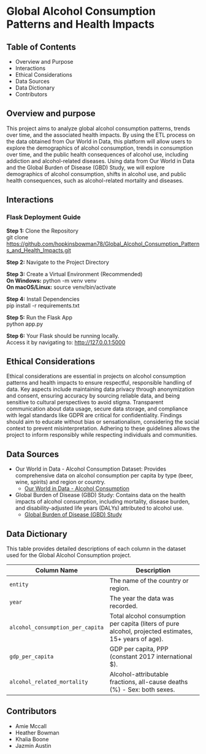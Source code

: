 # Global Alcohol Consumption Patterns and Health Impacts

## Table of Contents
- Overview and Purpose
- Interactions
- Ethical Considerations
- Data Sources
- Data Dictionary
- Contributors
  
## Overview and purpose
This project aims to analyze global alcohol consumption patterns, trends over time, and the associated health impacts. By using the ETL process on the data obtained from Our World in Data, this platform will allow users to explore the demographics of alcohol consumption, trends in consumption over time, and the public health consequences of alcohol use, including addiction and alcohol-related diseases.
Using data from Our World in Data and the Global Burden of Disease (GBD) Study, we will explore demographics of alcohol consumption, shifts in alcohol use, and public health consequences, such as alcohol-related mortality and diseases.

## Interactions
### Flask Deployment Guide
**Step 1:** Clone the Repository  
git clone https://github.com/hopkinsbowman78/Global_Alcohol_Consumption_Patterns_and_Health_Impacts.git

**Step 2:** Navigate to the Project Directory

**Step 3:** Create a Virtual Environment (Recommended)  
**On Windows:**  python -m venv venv  
**On macOS/Linux:**  source venv/bin/activate  

**Step 4:** Install Dependencies  
pip install -r requirements.txt

**Step 5:** Run the Flask App  
python app.py

**Step 6:** Your Flask should be running locally.  
Access it by navigating to: http://127.0.0.1:5000


## Ethical Considerations
Ethical considerations are essential in projects on alcohol consumption patterns and health impacts to ensure respectful, responsible handling of data. Key aspects include maintaining data privacy through anonymization and consent, ensuring accuracy by sourcing reliable data, and being sensitive to cultural perspectives to avoid stigma. Transparent communication about data usage, secure data storage, and compliance with legal standards like GDPR are critical for confidentiality. Findings should aim to educate without bias or sensationalism, considering the social context to prevent misinterpretation. Adhering to these guidelines allows the project to inform responsibly while respecting individuals and communities.


## Data Sources
- Our World in Data - Alcohol Consumption Dataset:
Provides comprehensive data on alcohol consumption per capita by type (beer, wine, spirits) and region or country.
  - [Our World in Data - Alcohol Consumption](https://ourworldindata.org/alcohol-consumption)
- Global Burden of Disease (GBD) Study:
Contains data on the health impacts of alcohol consumption, including mortality, disease burden, and disability-adjusted life years (DALYs) attributed to alcohol use.
  - [Global Burden of Disease (GBD) Study](https://www.healthdata.org/research-analysis/gbd-data)

## Data Dictionary

This table provides detailed descriptions of each column in the dataset used for the Global Alcohol Consumption project.

| Column Name                     | Description                                                                                                             |
|---------------------------------|-------------------------------------------------------------------------------------------------------------------------|
| `entity`                        | The name of the country or region.                                                                                      |
| `year`                          | The year the data was recorded.                                                                                         |
| `alcohol_consumption_per_capita`| Total alcohol consumption per capita (liters of pure alcohol, projected estimates, 15+ years of age).                   |
| `gdp_per_capita`                | GDP per capita, PPP (constant 2017 international $).                                                                    |
| `alcohol_related_mortality`     | Alcohol-attributable fractions, all-cause deaths (%) - Sex: both sexes.                                                |



## Contributors
- Amie Mccall
- Heather Bowman
- Khalia Boone
- Jazmin Austin
